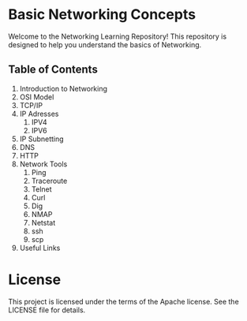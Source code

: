 # Basic Networking Concepts

Welcome to the Networking Learning Repository! This repository is designed to help you understand the basics of Networking.

## Table of Contents
1. Introduction to Networking
2. OSI Model
3. TCP/IP
4. IP Adresses
    1. IPV4
    2. IPV6
6. IP Subnetting
7. DNS
8. HTTP
9. Network Tools
   1. Ping
   2. Traceroute
   3. Telnet
   4. Curl
   5. Dig
   6. NMAP
   7. Netstat
   8. ssh
   9. scp
10. Useful Links

# License
This project is licensed under the terms of the Apache license. See the LICENSE file for details.
